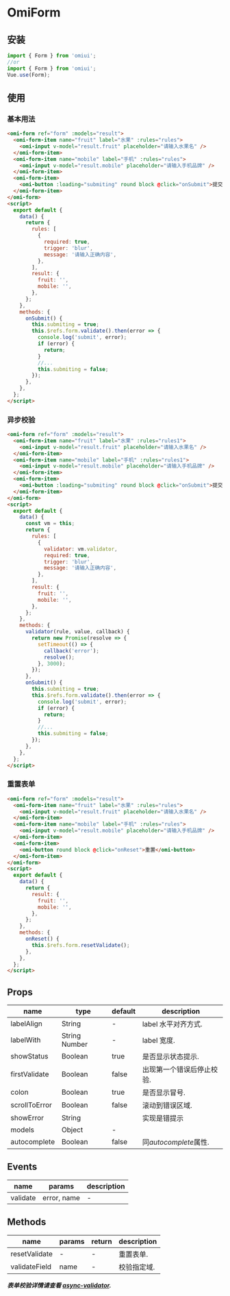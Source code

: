 # OmiForm

## 安装

```js
import { Form } from 'omiui';
//or
import { Form } from 'omiui';
Vue.use(Form);
```

## 使用

### 基本用法

```html
<omi-form ref="form" :models="result">
  <omi-form-item name="fruit" label="水果" :rules="rules">
    <omi-input v-model="result.fruit" placeholder="请输入水果名" />
  </omi-form-item>
  <omi-form-item name="mobile" label="手机" :rules="rules">
    <omi-input v-model="result.mobile" placeholder="请输入手机品牌" />
  </omi-form-item>
  <omi-form-item>
    <omi-button :loading="submiting" round block @click="onSubmit">提交</omi-button>
  </omi-form-item>
</omi-form>
<script>
  export default {
    data() {
      return {
        rules: [
          {
            required: true,
            trigger: 'blur',
            message: '请输入正确内容',
          },
        ],
        result: {
          fruit: '',
          mobile: '',
        },
      };
    },
    methods: {
      onSubmit() {
        this.submiting = true;
        this.$refs.form.validate().then(error => {
          console.log('submit', error);
          if (error) {
            return;
          }
          //...
          this.submiting = false;
        });
      },
    },
  };
</script>
```

### 异步校验

```html
<omi-form ref="form" :models="result">
  <omi-form-item name="fruit" label="水果" :rules="rules1">
    <omi-input v-model="result.fruit" placeholder="请输入水果名" />
  </omi-form-item>
  <omi-form-item name="mobile" label="手机" :rules="rules1">
    <omi-input v-model="result.mobile" placeholder="请输入手机品牌" />
  </omi-form-item>
  <omi-form-item>
    <omi-button :loading="submiting" round block @click="onSubmit">提交</omi-button>
  </omi-form-item>
</omi-form>
<script>
  export default {
    data() {
      const vm = this;
      return {
        rules: [
          {
            validator: vm.validator,
            required: true,
            trigger: 'blur',
            message: '请输入正确内容',
          },
        ],
        result: {
          fruit: '',
          mobile: '',
        },
      };
    },
    methods: {
      validator(rule, value, callback) {
        return new Promise(resolve => {
          setTimeout(() => {
            callback('error');
            resolve();
          }, 3000);
        });
      },
      onSubmit() {
        this.submiting = true;
        this.$refs.form.validate().then(error => {
          console.log('submit', error);
          if (error) {
            return;
          }
          //...
          this.submiting = false;
        });
      },
    },
  };
</script>
```

### 重置表单

```html
<omi-form ref="form" :models="result">
  <omi-form-item name="fruit" label="水果" :rules="rules">
    <omi-input v-model="result.fruit" placeholder="请输入水果名" />
  </omi-form-item>
  <omi-form-item name="mobile" label="手机" :rules="rules">
    <omi-input v-model="result.mobile" placeholder="请输入手机品牌" />
  </omi-form-item>
  <omi-form-item>
    <omi-button round block @click="onReset">重置</omi-button>
  </omi-form-item>
</omi-form>
<script>
  export default {
    data() {
      return {
        result: {
          fruit: '',
          mobile: '',
        },
      };
    },
    methods: {
      onReset() {
        this.$refs.form.resetValidate();
      },
    },
  };
</script>
```

## Props

| name          | type          | default | description               |
| ------------- | ------------- | ------- | ------------------------- |
| labelAlign    | String        | -       | label 水平对齐方式.       |
| labelWith     | String Number | -       | label 宽度.               |
| showStatus    | Boolean       | true    | 是否显示状态提示.         |
| firstValidate | Boolean       | false   | 出现第一个错误后停止校验. |
| colon         | Boolean       | true    | 是否显示冒号.             |
| scrollToError | Boolean       | false   | 滚动到错误区域.           |
| showError     | String        |         | 实现是错提示              |
| models        | Object        | -       |                           |
| autocomplete  | Boolean       | false   | 同*autocomplete*属性.     |

## Events

| name     | params      | description |
| -------- | ----------- | ----------- |
| validate | error, name | -           |

## Methods

| name          | params | return | description |
| ------------- | ------ | ------ | ----------- |
| resetValidate | -      | -      | 重置表单.   |
| validateField | name   | -      | 校验指定域. |

**_表单校验详情请查看 [async-validator](https://github.com/yiminghe/async-validator)._**
